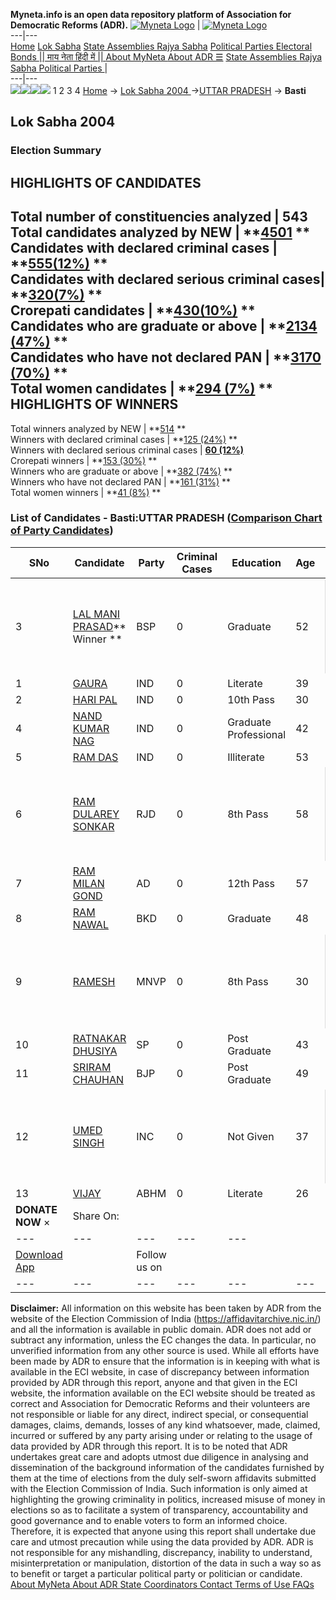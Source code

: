 **Myneta.info is an open data repository platform of Association for Democratic Reforms (ADR).**
[![Myneta Logo](https://www.myneta.info/lib/img/myneta-logo.png)](https://www.myneta.info/) | [![Myneta Logo](https://www.myneta.info/lib/img/adr-logo.png)](https://adrindia.org)  
---|---  
[Home](https://www.myneta.info/) [Lok Sabha](https://www.myneta.info/#ls "Lok Sabha") [ State Assemblies ](https://www.myneta.info/#sa "State Assemblies") [Rajya Sabha](https://www.myneta.info/#rs "Rajya Sabha") [Political Parties ](https://www.myneta.info/party "Political Parties") [ Electoral Bonds ](https://www.myneta.info/electoral_bonds "Electoral Bonds") [ || माय नेता हिंदी में || ](https://translate.google.co.in/translate?prev=hp&hl=en&js=y&u=www.myneta.info&sl=en&tl=hi&history_state0=) [ About MyNeta ](https://adrindia.org/content/about-myneta) [ About ADR ](https://adrindia.org/about-adr/who-we-are) [☰](javascript:void\(0\))
[ State Assemblies ](https://www.myneta.info/#sa "State Assemblies") [ Rajya Sabha ](https://www.myneta.info/#rs "Rajya Sabha") [ Political Parties ](https://www.myneta.info/party "Political Parties")
|   
---|---  
![](https://www.myneta.info/lib/img/banner/banner-1.png)![](https://www.myneta.info/lib/img/banner/banner-2.png)![](https://www.myneta.info/lib/img/banner/banner-3.png)![](https://www.myneta.info/lib/img/banner/banner-4.png)
1  2  3  4 
[Home](https://www.myneta.info/) → [Lok Sabha 2004 ](https://www.myneta.info/loksabha2004/)→[UTTAR PRADESH](https://www.myneta.info/loksabha2004/index.php?action=show_constituencies&state_id=24) → **Basti**
### 
## Lok Sabha 2004 
###  Election Summary 
HIGHLIGHTS OF CANDIDATES  
---  
Total number of constituencies analyzed |  543   
Total candidates analyzed by NEW | **[4501](https://www.myneta.info/loksabha2004/index.php?action=summary&subAction=candidates_analyzed&sort=candidate#summary) **  
Candidates with declared criminal cases | **[555(12%)](https://www.myneta.info/loksabha2004/index.php?action=summary&subAction=crime&sort=candidate#summary) **  
Candidates with declared serious criminal cases| **[320(7%)](https://www.myneta.info/loksabha2004/index.php?action=summary&subAction=serious_crime&sort=candidate#summary) **  
Crorepati candidates | **[430(10%)](https://www.myneta.info/loksabha2004/index.php?action=summary&subAction=crorepati&sort=candidate#summary) **  
Candidates who are graduate or above | **[2134 (47%)](https://www.myneta.info/loksabha2004/index.php?action=summary&subAction=education&sort=candidate#summary) **  
Candidates who have not declared PAN | **[3170 (70%)](https://www.myneta.info/loksabha2004/index.php?action=summary&subAction=without_pan&sort=candidate#summary) **  
Total women candidates | **[294 (7%)](https://www.myneta.info/loksabha2004/index.php?action=summary&subAction=women_candidate&sort=candidate#summary) **  
HIGHLIGHTS OF WINNERS  
---  
Total winners analyzed by NEW | **[514](https://www.myneta.info/loksabha2004/index.php?action=summary&subAction=winner_analyzed&sort=candidate#summary) **  
Winners with declared criminal cases | **[125 (24%)](https://www.myneta.info/loksabha2004/index.php?action=summary&subAction=winner_crime&sort=candidate#summary) **  
Winners with declared serious criminal cases | **[60 (12%)](https://www.myneta.info/loksabha2004/index.php?action=summary&subAction=winner_serious_crime&sort=candidate#summary)**  
Crorepati winners | **[153 (30%)](https://www.myneta.info/loksabha2004/index.php?action=summary&subAction=winner_crorepati&sort=candidate#summary) **  
Winners who are graduate or above | **[382 (74%)](https://www.myneta.info/loksabha2004/index.php?action=summary&subAction=winner_education&sort=candidate#summary) **  
Winners who have not declared PAN | **[161 (31%)](https://www.myneta.info/loksabha2004/index.php?action=summary&subAction=winner_without_pan&sort=candidate#summary) **  
Total women winners | **[41 (8%)](https://www.myneta.info/loksabha2004/index.php?action=summary&subAction=winner_women&sort=candidate#summary) **  
### List of Candidates - Basti:UTTAR PRADESH ([Comparison Chart of Party Candidates](https://www.myneta.info/loksabha2004/comparisonchart.php?constituency_id=446))
SNo | Candidate| Party| Criminal Cases| Education| Age| Total Assets| Liabilities  
---|---|---|---|---|---|---|---  
3  | [LAL MANI PRASAD](https://www.myneta.info/loksabha2004/candidate.php?candidate_id=4106)** Winner ** | BSP | 0 | Graduate| 52 | ![](https://myneta.info/image_v2.php?myneta_folder=loksabha2004&candidate_id=4106&col=ta) | ![](https://myneta.info/image_v2.php?myneta_folder=loksabha2004&candidate_id=4106&col=lia)  
1  | [GAURA](https://www.myneta.info/loksabha2004/candidate.php?candidate_id=4114) | IND | 0 | Literate| 39 | Rs 50,000 ~ 50 Thou+ | Rs 0 ~   
2  | [HARI PAL](https://www.myneta.info/loksabha2004/candidate.php?candidate_id=4111) | IND | 0 | 10th Pass| 30 | Rs 500 ~ 5 Hund+ | Rs 0 ~   
4  | [NAND KUMAR NAG](https://www.myneta.info/loksabha2004/candidate.php?candidate_id=4115) | IND | 0 | Graduate Professional| 42 | Rs 1,40,500 ~ 1 Lacs+ | Rs 0 ~   
5  | [RAM DAS](https://www.myneta.info/loksabha2004/candidate.php?candidate_id=4113) | IND | 0 | Illiterate| 53 | Rs 30,000 ~ 30 Thou+ | Rs 0 ~   
6  | [RAM DULAREY SONKAR](https://www.myneta.info/loksabha2004/candidate.php?candidate_id=4118) | RJD | 0 | 8th Pass| 58 | ![](https://myneta.info/image_v2.php?myneta_folder=loksabha2004&candidate_id=4118&col=ta) | ![](https://myneta.info/image_v2.php?myneta_folder=loksabha2004&candidate_id=4118&col=lia)  
7  | [RAM MILAN GOND](https://www.myneta.info/loksabha2004/candidate.php?candidate_id=4112) | AD | 0 | 12th Pass| 57 | Rs 6,61,000 ~ 6 Lacs+ | Rs 0 ~   
8  | [RAM NAWAL](https://www.myneta.info/loksabha2004/candidate.php?candidate_id=4110) | BKD | 0 | Graduate| 48 | Rs 30,000 ~ 30 Thou+ | Rs 0 ~   
9  | [RAMESH](https://www.myneta.info/loksabha2004/candidate.php?candidate_id=4116) | MNVP | 0 | 8th Pass| 30 | ![](https://myneta.info/image_v2.php?myneta_folder=loksabha2004&candidate_id=4116&col=ta) | ![](https://myneta.info/image_v2.php?myneta_folder=loksabha2004&candidate_id=4116&col=lia)  
10  | [RATNAKAR DHUSIYA](https://www.myneta.info/loksabha2004/candidate.php?candidate_id=4108) | SP | 0 | Post Graduate| 43 | Rs 14,55,715 ~ 14 Lacs+ | Rs 0 ~   
11  | [SRIRAM CHAUHAN](https://www.myneta.info/loksabha2004/candidate.php?candidate_id=4107) | BJP | 0 | Post Graduate| 49 | Rs 22,09,500 ~ 22 Lacs+ | Rs 1,00,000 ~ 1 Lacs+  
12  | [UMED SINGH](https://www.myneta.info/loksabha2004/candidate.php?candidate_id=4109) | INC | 0 | Not Given| 37 | ![](https://myneta.info/image_v2.php?myneta_folder=loksabha2004&candidate_id=4109&col=ta) | ![](https://myneta.info/image_v2.php?myneta_folder=loksabha2004&candidate_id=4109&col=lia)  
13  | [VIJAY](https://www.myneta.info/loksabha2004/candidate.php?candidate_id=4117) | ABHM | 0 | Literate| 26 | Nil | Rs 0 ~   
|  **DONATE NOW** × |  Share On:  | [](https://api.whatsapp.com/send?text=https%3A%2F%2Fmyneta.info%2Fpunjab2022%2Findex.php%3Faction%3Dshow_constituencies%26state_id%3D19) | [](https://www.facebook.com/sharer/sharer.php?u=https%3A%2F%2Fmyneta.info%2Fpunjab2022%2Findex.php%3Faction%3Dshow_constituencies%26state_id%3D19) | [](https://twitter.com/share?url=https%3A%2F%2Fmyneta.info%2Fpunjab2022%2Findex.php%3Faction%3Dshow_constituencies%26state_id%3D19)  
---|---|---|---|---  
| [ Download App ](https://play.google.com/store/apps/details?id=com.webrosoft.myneta1&pcampaignid=pcampaignidMKT-Other-global-all-co-prtnr-py-PartBadge-Mar2515-1) | [](https://play.google.com/store/apps/details?id=com.webrosoft.myneta1&pcampaignid=pcampaignidMKT-Other-global-all-co-prtnr-py-PartBadge-Mar2515-1) |  Follow us on  | [](https://www.facebook.com/adrindia.org/) | [](https://twitter.com/adrspeaks) | [](https://groups.google.com/g/national-election-watch?hl=en&pli=1) | [](https://www.instagram.com/adrspeaks/) | [](https://www.youtube.com/user/adrspeaks) | [](https://sharechat.com/profile/adrspeaks)  
---|---|---|---|---|---|---|---|---  
**Disclaimer:** All information on this website has been taken by ADR from the website of the Election Commission of India (https://affidavitarchive.nic.in/) and all the information is available in public domain. ADR does not add or subtract any information, unless the EC changes the data. In particular, no unverified information from any other source is used. While all efforts have been made by ADR to ensure that the information is in keeping with what is available in the ECI website, in case of discrepancy between information provided by ADR through this report, anyone and that given in the ECI website, the information available on the ECI website should be treated as correct and Association for Democratic Reforms and their volunteers are not responsible or liable for any direct, indirect special, or consequential damages, claims, demands, losses of any kind whatsoever, made, claimed, incurred or suffered by any party arising under or relating to the usage of data provided by ADR through this report. It is to be noted that ADR undertakes great care and adopts utmost due diligence in analysing and dissemination of the background information of the candidates furnished by them at the time of elections from the duly self-sworn affidavits submitted with the Election Commission of India. Such information is only aimed at highlighting the growing criminality in politics, increased misuse of money in elections so as to facilitate a system of transparency, accountability and good governance and to enable voters to form an informed choice. Therefore, it is expected that anyone using this report shall undertake due care and utmost precaution while using the data provided by ADR. ADR is not responsible for any mishandling, discrepancy, inability to understand, misinterpretation or manipulation, distortion of the data in such a way so as to benefit or target a particular political party or politician or candidate. 
[ About MyNeta ](https://adrindia.org/content/about-myneta) [ About ADR ](https://adrindia.org/about-adr/who-we-are) [ State Coordinators ](https://adrindia.org/about-adr/state-coordinators) [ Contact ](https://adrindia.org/contact-us) [ Terms of Use ](https://adrindia.org/content/adr-terms-use) [ FAQs ](https://adrindia.org/content/faqs)
